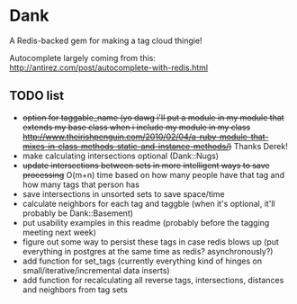 # Dank

A Redis-backed gem for making a tag cloud thingie!

Autocomplete largely coming from this: <http://antirez.com/post/autocomplete-with-redis.html>


## TODO list

* ~~option for taggable_name (yo dawg i'll put a module in my module that extends my base class when i include my module in my class <http://www.theirishpenguin.com/2010/02/04/a-ruby-module-that-mixes-in-class-methods-static-and-instance-methods/>)~~ Thanks Derek!
* make calculating intersections optional (Dank::Nugs)
* ~~update intersections between sets in more intelligent ways to save processing~~ O(m+n) time based on how many people have that tag and how many tags that person has
* save intersections in unsorted sets to save space/time
* calculate neighbors for each tag and taggble (when it's optional, it'll probably be Dank::Basement)
* put usability examples in this readme (probably before the tagging meeting next week)
* figure out some way to persist these tags in case redis blows up (put everything in postgres at the same time as redis?  asynchronously?)
* add function for set_tags (currently everything kind of hinges on small/iterative/incremental data inserts)
* add function for recalculating all reverse tags, intersections, distances and neighbors from tag sets